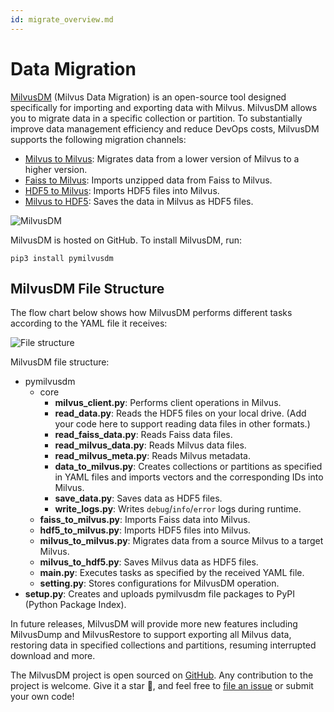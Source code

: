 ```yaml
---
id: migrate_overview.md
---
```


# Data Migration
[MilvusDM](https://github.com/milvus-io/milvus-tools) (Milvus Data Migration) is an open-source tool designed specifically for importing and exporting data with Milvus. MilvusDM allows you to migrate data in a specific collection or partition. To substantially improve data management efficiency and reduce DevOps costs, MilvusDM supports the following migration channels: 

- [Milvus to Milvus](m2m.md): Migrates data from a lower version of Milvus to a higher version.
- [Faiss to Milvus](f2m.md): Imports unzipped data from Faiss to Milvus.
- [HDF5 to Milvus](h2m.md): Imports HDF5 files into Milvus.
- [Milvus to HDF5](m2h.md): Saves the data in Milvus as HDF5 files.

![MilvusDM](../../../assets/milvusdm.jpeg)

MilvusDM is hosted on GitHub. To install MilvusDM, run: 
```
pip3 install pymilvusdm
```

## MilvusDM File Structure
The flow chart below shows how MilvusDM performs different tasks according to the YAML file it receives:

![File structure](../../../assets/file_structure.png)

MilvusDM file structure:

- pymilvusdm
  - core
    - **milvus_client.py**: Performs client operations in Milvus.
    - **read_data.py**: Reads the HDF5 files on your local drive. (Add your code here to support reading data files in other formats.)
    - **read_faiss_data.py**: Reads Faiss data files. 
    - **read_milvus_data.py**: Reads Milvus data files. 
    - **read_milvus_meta.py**: Reads Milvus metadata. 
    - **data_to_milvus.py**: Creates collections or partitions as specified in YAML files and imports vectors and the corresponding IDs into Milvus.
    - **save_data.py**: Saves data as HDF5 files.
    - **write_logs.py**: Writes `debug`/`info`/`error` logs during runtime.
  - **faiss_to_milvus.py**: Imports Faiss data into Milvus.
  - **hdf5_to_milvus.py**: Imports HDF5 files into Milvus.
  - **milvus_to_milvus.py**: Migrates data from a source Milvus to a target Milvus.
  - **milvus_to_hdf5.py**: Saves Milvus data as HDF5 files.
  - **main.py**: Executes tasks as specified by the received YAML file.
  - **setting.py**: Stores configurations for MilvusDM operation.
- **setup.py**: Creates and uploads pymilvusdm file packages to PyPI (Python Package Index).

In future releases, MilvusDM will provide more new features including MilvusDump and MilvusRestore to support exporting all Milvus data, restoring data in specified collections and partitions, resuming interrupted download and more.

The MilvusDM project is open sourced on [GitHub](https://github.com/milvus-io/milvus-tools). Any contribution to the project is welcome. Give it a star 🌟, and feel free to [file an issue](https://github.com/milvus-io/milvus-tools/issues) or submit your own code! 

